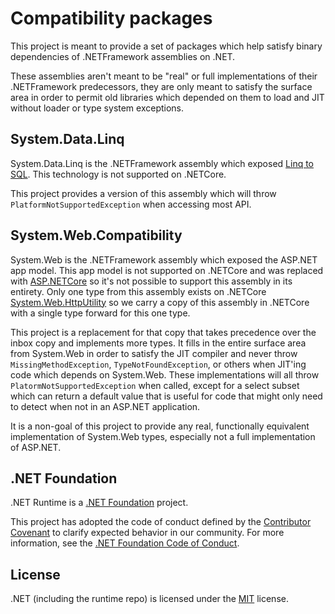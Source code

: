 # Compatibility packages

This project is meant to provide a set of packages which help satisfy binary dependencies of .NETFramework assemblies on .NET.

These assemblies aren't meant to be "real" or full implementations of their .NETFramework predecessors, they are only meant to satisfy the surface area in order to permit old libraries which depended on them to load and JIT without loader or type system exceptions.

## System.Data.Linq

System.Data.Linq is the .NETFramework assembly which exposed [Linq to SQL](https://docs.microsoft.com/en-us/dotnet/framework/data/adonet/sql/linq/).  This technology is not supported on .NETCore.

This project provides a version of this assembly which will throw `PlatformNotSupportedException` when accessing most API.

## System.Web.Compatibility

System.Web is the .NETFramework assembly which exposed the ASP.NET app model.  This app model is not supported on .NETCore and was replaced with [ASP.NETCore](https://github.com/dotnet/aspnetcore) so it's not possible to support this assembly in its entirety.  Only one type from this assembly exists on .NETCore [System.Web.HttpUtility](https://docs.microsoft.com/en-us/dotnet/api/system.web.httputility) so we carry a copy of this assembly in .NETCore with a single type forward for this one type.

This project is a replacement for that copy that takes precedence over the inbox copy and implements more types.  It fills in the entire surface area from System.Web in order to satisfy the JIT compiler and never throw `MissingMethodException`, `TypeNotFoundException`, or others when JIT'ing code which depends on System.Web.  These implementations will all throw `PlatormNotSupportedException` when called, except for a select subset which can return a default value that is useful for code that might only need to detect when not in an ASP.NET application.

It is a non-goal of this project to provide any real, functionally equivalent implementation of System.Web types, especially not a full implementation of ASP.NET.

## .NET Foundation

.NET Runtime is a [.NET Foundation](https://www.dotnetfoundation.org/projects) project.

This project has adopted the code of conduct defined by the [Contributor Covenant](http://contributor-covenant.org/) to clarify expected behavior in our community. For more information, see the [.NET Foundation Code of Conduct](http://www.dotnetfoundation.org/code-of-conduct).

## License

.NET (including the runtime repo) is licensed under the [MIT](LICENSE.TXT) license.
